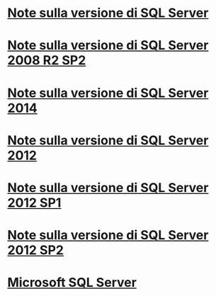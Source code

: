 # [Note sulla versione di SQL Server](sql-server-release-notes.md)
# [Note sulla versione di SQL Server 2008 R2 SP2](sql-server-2008-r2-sp2-release-notes.md)
# [Note sulla versione di SQL Server 2014](sql-server-2014-release-notes.md)
# [Note sulla versione di SQL Server 2012](sql-server-2012-release-notes.md)
# [Note sulla versione di SQL Server 2012 SP1](sql-server-2012-sp1-release-notes.md)
# [Note sulla versione di SQL Server 2012 SP2](sql-server-2012-sp2-release-notes.md)
# [Microsoft SQL Server](microsoft-sql-server.md)
